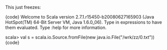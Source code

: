 This just freezes:


{code}
Welcome to Scala version 2.7.1.r15450-b20080627165903 (Java HotSpot(TM) 64-Bit Server VM, Java 1.6.0_06).
Type in expressions to have them evaluated.
Type :help for more information.

scala> val s = scala.io.Source.fromFile(new java.io.File("/wrk/zz/0.txt"))
{code}

